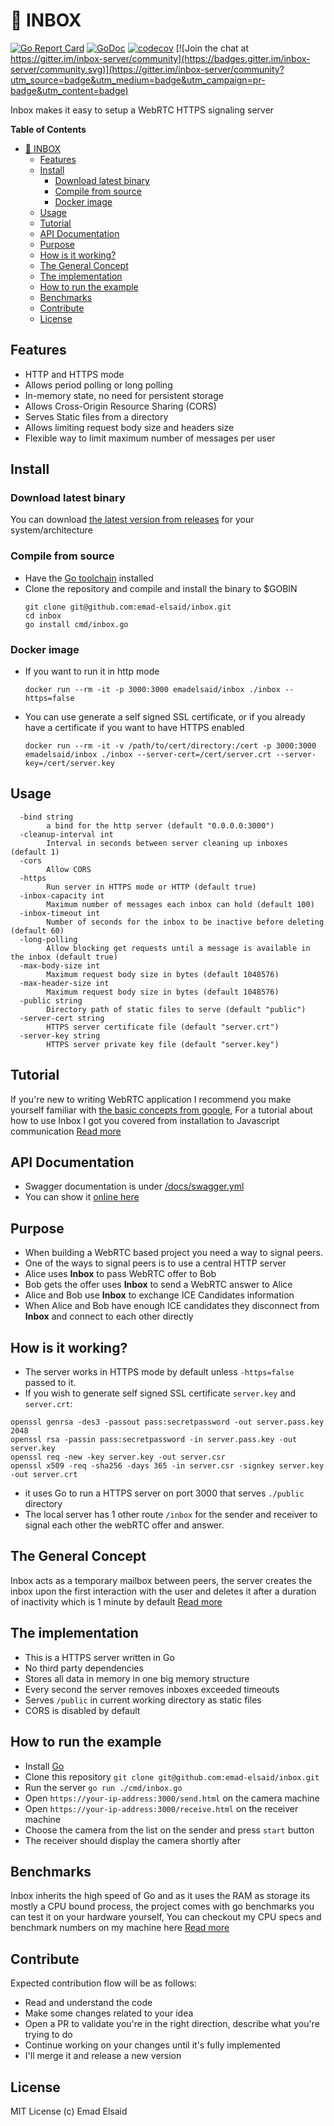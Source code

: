 📮 INBOX
=========

[![Go Report Card](https://goreportcard.com/badge/github.com/emad-elsaid/inbox)](https://goreportcard.com/report/github.com/emad-elsaid/inbox)
[![GoDoc](https://godoc.org/github.com/emad-elsaid/inbox?status.svg)](https://godoc.org/github.com/emad-elsaid/inbox)
[![codecov](https://codecov.io/gh/emad-elsaid/inbox/branch/master/graph/badge.svg)](https://codecov.io/gh/emad-elsaid/inbox)
[![Join the chat at https://gitter.im/inbox-server/community](https://badges.gitter.im/inbox-server/community.svg)](https://gitter.im/inbox-server/community?utm_source=badge&utm_medium=badge&utm_campaign=pr-badge&utm_content=badge)

Inbox makes it easy to setup a WebRTC HTTPS signaling server

<!-- markdown-toc start - Don't edit this section. Run M-x markdown-toc-refresh-toc -->
**Table of Contents**

- [📮 INBOX](#📮-inbox)
    - [Features](#features)
    - [Install](#install)
        - [Download latest binary](#download-latest-binary)
        - [Compile from source](#compile-from-source)
        - [Docker image](#docker-image)
    - [Usage](#usage)
    - [Tutorial](#tutorial)
    - [API Documentation](#api-documentation)
    - [Purpose](#purpose)
    - [How is it working?](#how-is-it-working)
    - [The General Concept](#the-general-concept)
    - [The implementation](#the-implementation)
    - [How to run the example](#how-to-run-the-example)
    - [Benchmarks](#benchmarks)
    - [Contribute](#contribute)
    - [License](#license)

<!-- markdown-toc end -->

## Features

* HTTP and HTTPS mode
* Allows period polling or long polling
* In-memory state, no need for persistent storage
* Allows Cross-Origin Resource Sharing (CORS)
* Serves Static files from a directory
* Allows limiting request body size and headers size
* Flexible way to limit maximum number of messages per user

## Install

### Download latest binary

You can download [the latest version from releases](https://github.com/emad-elsaid/inbox/releases/latest) for your system/architecture

### Compile from source

- Have the [Go toolchain](https://golang.org/dl/) installed
- Clone the repository and compile and install the binary to $GOBIN
  ```
  git clone git@github.com:emad-elsaid/inbox.git
  cd inbox
  go install cmd/inbox.go
  ```

### Docker image

- If you want to run it in http mode
  ```
  docker run --rm -it -p 3000:3000 emadelsaid/inbox ./inbox --https=false
  ```
- You can use generate a self signed SSL certificate, or if you already have a
  certificate if you want to have HTTPS enabled
  ```
  docker run --rm -it -v /path/to/cert/directory:/cert -p 3000:3000 emadelsaid/inbox ./inbox --server-cert=/cert/server.crt --server-key=/cert/server.key
  ```

## Usage

```
  -bind string
        a bind for the http server (default "0.0.0.0:3000")
  -cleanup-interval int
        Interval in seconds between server cleaning up inboxes (default 1)
  -cors
        Allow CORS
  -https
        Run server in HTTPS mode or HTTP (default true)
  -inbox-capacity int
        Maximum number of messages each inbox can hold (default 100)
  -inbox-timeout int
        Number of seconds for the inbox to be inactive before deleting (default 60)
  -long-polling
        Allow blocking get requests until a message is available in the inbox (default true)
  -max-body-size int
        Maximum request body size in bytes (default 1048576)
  -max-header-size int
        Maximum request body size in bytes (default 1048576)
  -public string
        Directory path of static files to serve (default "public")
  -server-cert string
        HTTPS server certificate file (default "server.crt")
  -server-key string
        HTTPS server private key file (default "server.key")
```

## Tutorial

If you're new to writing WebRTC application I recommend you make yourself
familiar with [the basic concepts from
google](https://webrtc.org/getting-started/overview), For a tutorial about how
to use Inbox I got you covered from installation to Javascript communication
[Read more](/docs/tutorial.md)

## API Documentation

- Swagger documentation is under [/docs/swagger.yml](/docs/swagger.yml)
- You can show it [ online here ](https://petstore3.swagger.io/?url=https://raw.githubusercontent.com/emad-elsaid/inbox/master/docs/swagger.yml)

## Purpose

- When building a WebRTC based project you need a way to signal peers.
- One of the ways to signal peers is to use a central HTTP server
- Alice uses **Inbox** to pass WebRTC offer to Bob
- Bob gets the offer uses **Inbox** to send a WebRTC answer to Alice
- Alice and Bob use **Inbox** to exchange ICE Candidates information
- When Alice and Bob have enough ICE candidates they disconnect from **Inbox** and connect to each other directly

## How is it working?

- The server works in HTTPS mode by default unless `-https=false` passed to it.
- If you wish to generate self signed SSL certificate `server.key` and `server.crt`:
```
openssl genrsa -des3 -passout pass:secretpassword -out server.pass.key 2048
openssl rsa -passin pass:secretpassword -in server.pass.key -out server.key
openssl req -new -key server.key -out server.csr
openssl x509 -req -sha256 -days 365 -in server.csr -signkey server.key -out server.crt
```
- it uses Go to run a HTTPS server on port 3000 that serves `./public` directory
- The local server has 1 other route `/inbox` for the sender and receiver to signal each
  other the webRTC offer and answer.

## The General Concept

Inbox acts as a temporary mailbox between peers, the server creates the inbox
upon the first interaction with the user and deletes it after a duration of
inactivity which is 1 minute by default [Read more](/docs/concept.md)

## The implementation

- This is a HTTPS server written in Go
- No third party dependencies
- Stores all data in memory in one big memory structure
- Every second the server removes inboxes exceeded timeouts
- Serves `/public` in current working directory as static files
- CORS is disabled by default

## How to run the example

- Install [Go](https://golang.org/)
- Clone this repository `git clone git@github.com:emad-elsaid/inbox.git`
- Run the server `go run ./cmd/inbox.go`
- Open `https://your-ip-address:3000/send.html` on the camera machine
- Open `https://your-ip-address:3000/receive.html` on the receiver machine
- Choose the camera from the list on the sender and press `start` button
- The receiver should display the camera shortly after

## Benchmarks

Inbox inherits the high speed of Go and as it uses the RAM as storage its mostly
a CPU bound process, the project comes with go benchmarks you can test it on
your hardware yourself, You can checkout my CPU specs and benchmark numbers on
my machine here [Read more](/docs/benchmarks.md)

## Contribute

Expected contribution flow will be as follows:

* Read and understand the code
* Make some changes related to your idea
* Open a PR to validate you're in the right direction, describe what you're
  trying to do
* Continue working on your changes until it's fully implemented
* I'll merge it and release a new version

## License

MIT License (c) Emad Elsaid
